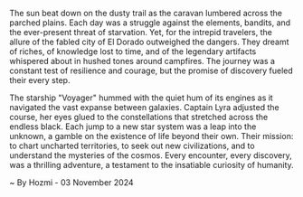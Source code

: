 
The sun beat down on the dusty trail as the caravan lumbered across the parched plains. Each day was a struggle against the elements, bandits, and the ever-present threat of starvation. Yet, for the intrepid travelers, the allure of the fabled city of El Dorado outweighed the dangers. They dreamt of riches, of knowledge lost to time, and of the legendary artifacts whispered about in hushed tones around campfires. The journey was a constant test of resilience and courage, but the promise of discovery fueled their every step.

The starship "Voyager" hummed with the quiet hum of its engines as it navigated the vast expanse between galaxies. Captain Lyra adjusted the course, her eyes glued to the constellations that stretched across the endless black. Each jump to a new star system was a leap into the unknown, a gamble on the existence of life beyond their own. Their mission: to chart uncharted territories, to seek out new civilizations, and to understand the mysteries of the cosmos. Every encounter, every discovery, was a thrilling adventure, a testament to the insatiable curiosity of humanity. 

~ By Hozmi - 03 November 2024
